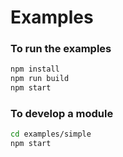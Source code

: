 # Examples

### To run the examples

```bash
npm install
npm run build
npm start
```

### To develop a module

```bash
cd examples/simple
npm start
```
